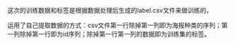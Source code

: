 这次的训练数据和标签是根据数据处理后生成的label.csv文件来做训练的，

运用了自己提取数据的方式：csv文件第一行除掉第一列即为海报种类的序列；第一列除掉第一行即为id序列；除掉第一行第一列的数据即为训练集的标签。
